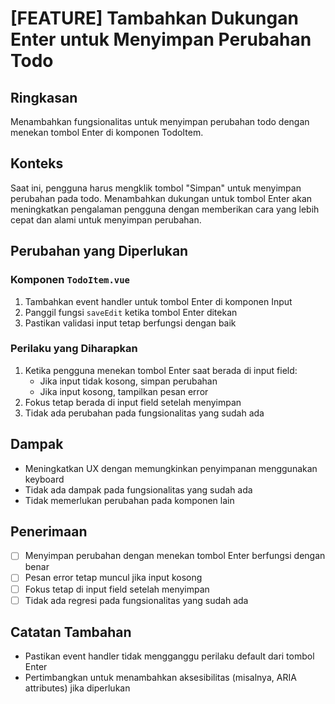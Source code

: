# [FEATURE] Tambahkan Dukungan Enter untuk Menyimpan Perubahan Todo

## Ringkasan
Menambahkan fungsionalitas untuk menyimpan perubahan todo dengan menekan tombol Enter di komponen TodoItem.

## Konteks
Saat ini, pengguna harus mengklik tombol "Simpan" untuk menyimpan perubahan pada todo. Menambahkan dukungan untuk tombol Enter akan meningkatkan pengalaman pengguna dengan memberikan cara yang lebih cepat dan alami untuk menyimpan perubahan.

## Perubahan yang Diperlukan

### Komponen `TodoItem.vue`
1. Tambahkan event handler untuk tombol Enter di komponen Input
2. Panggil fungsi `saveEdit` ketika tombol Enter ditekan
3. Pastikan validasi input tetap berfungsi dengan baik

### Perilaku yang Diharapkan
1. Ketika pengguna menekan tombol Enter saat berada di input field:
   - Jika input tidak kosong, simpan perubahan
   - Jika input kosong, tampilkan pesan error
2. Fokus tetap berada di input field setelah menyimpan
3. Tidak ada perubahan pada fungsionalitas yang sudah ada

## Dampak
- Meningkatkan UX dengan memungkinkan penyimpanan menggunakan keyboard
- Tidak ada dampak pada fungsionalitas yang sudah ada
- Tidak memerlukan perubahan pada komponen lain

## Penerimaan
- [ ] Menyimpan perubahan dengan menekan tombol Enter berfungsi dengan benar
- [ ] Pesan error tetap muncul jika input kosong
- [ ] Fokus tetap di input field setelah menyimpan
- [ ] Tidak ada regresi pada fungsionalitas yang sudah ada

## Catatan Tambahan
- Pastikan event handler tidak mengganggu perilaku default dari tombol Enter
- Pertimbangkan untuk menambahkan aksesibilitas (misalnya, ARIA attributes) jika diperlukan
